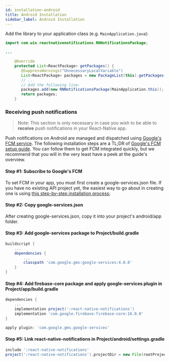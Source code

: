 ```yaml
---
id: installation-android
title: Android Installation
sidebar_label: Android Installation
---
```


Add the library to your application class (e.g. `MainApplication.java`):

```java
import com.wix.reactnativenotifications.RNNotificationsPackage;

...

    @Override
    protected List<ReactPackage> getPackages() {
       @SuppressWarnings("UnnecessaryLocalVariable")
       List<ReactPackage> packages = new PackageList(this).getPackages();
       // ... 
       // Add the following line: 
       packages.add(new RNNotificationsPackage(MainApplication.this)); 
       return packages;
    }
```

### Receiving push notifications

> Note: This section is only necessary in case you wish to be able to **receive** push notifications in your React-Native app.

Push notifications on Android are managed and dispatched using [Google's FCM service](https://firebase.google.com/docs/cloud-messaging). The following installation steps are a TL;DR of [Google's FCM setup guide](https://firebase.google.com/docs/cloud-messaging/android/client). You can follow them to get FCM integrated quickly, but we recommend that you will in the very least have a peek at the guide's overview.

#### Step #1: Subscribe to Google's FCM

To set FCM in your app, you must first create a google-services.json file. If you have no existing API project yet, the easiest way to go about in creating one is using [this step-by-step installation process](https://firebase.google.com/docs/android/setup);

#### Step #2: Copy google-services.json

After creating google-services.json, copy it into your project's android/app folder.

#### Step #3: Add google-services package to Project/build.gradle

```gradle
buildscript {
    ...
    dependencies {
        ...
        classpath 'com.google.gms:google-services:4.0.0'
    }
}
```

#### Step #4: Add firebase-core package and apply google-services plugin in Project/app/build.gradle

```gradle
dependencies {
    ...
    implementation project(':react-native-notifications')
    implementation 'com.google.firebase:firebase-core:16.0.0'
}

apply plugin: 'com.google.gms.google-services'
```

#### Step #5: Link react-native-notifications in Project/android/settings.gradle

```gradle
include ':react-native-notifications'
project(':react-native-notifications').projectDir = new File(rootProject.projectDir, '../node_modules/react-native-notifications/lib/android/app')
```
